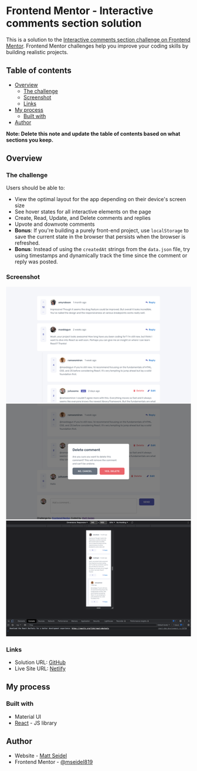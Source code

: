 # Frontend Mentor - Interactive comments section solution

This is a solution to the [Interactive comments section challenge on Frontend Mentor](https://www.frontendmentor.io/challenges/interactive-comments-section-iG1RugEG9). Frontend Mentor challenges help you improve your coding skills by building realistic projects.

## Table of contents

- [Overview](#overview)
  - [The challenge](#the-challenge)
  - [Screenshot](#screenshot)
  - [Links](#links)
- [My process](#my-process)
  - [Built with](#built-with)
- [Author](#author)

**Note: Delete this note and update the table of contents based on what sections you keep.**

## Overview

### The challenge

Users should be able to:

- View the optimal layout for the app depending on their device's screen size
- See hover states for all interactive elements on the page
- Create, Read, Update, and Delete comments and replies
- Upvote and downvote comments
- **Bonus**: If you're building a purely front-end project, use `localStorage` to save the current state in the browser that persists when the browser is refreshed.
- **Bonus**: Instead of using the `createdAt` strings from the `data.json` file, try using timestamps and dynamically track the time since the comment or reply was posted.

### Screenshot

![](./screenshot1.png)
![](./screenshot2.png)
![](./screenshot3.png)

### Links

- Solution URL: [GitHub](https://github.com/mseidel819/comments-section)
- Live Site URL: [Netlify](https://tranquil-capybara-a9a135.netlify.app/)

## My process

### Built with

- Material UI
- [React](https://reactjs.org/) - JS library

## Author

- Website - [Matt Seidel](https://seidelmatt.com/)
- Frontend Mentor - [@mseidel819](https://www.frontendmentor.io/profile/mseidel819)
